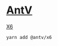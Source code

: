 # [AntV](https://antv.vision/zh)

[X6](https://x6.antv.vision/zh/docs/tutorial/getting-started)

```
yarn add @antv/x6
```